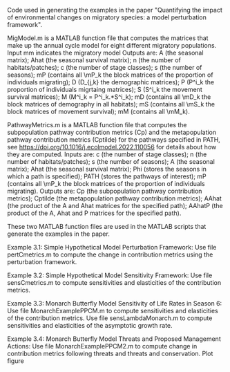 Code used in generating the examples in the paper "Quantifying the impact of environmental changes on migratory species: a model perturbation framework".

MigModel.m is a MATLAB function file that computes the matrices that make up the annual cycle model for eight different migratory populations. 
  Input mm indicates the migratory model 
  Outputs are:  A (the seasonal matrix); Ahat (the seasonal survival matrix); n (the number of habitats/patches); c (the number of stage classes); s (the number of seasons); mP (contains all \mP_k the block matrices of the proportion of individuals migrating); D (D_{j,k} the demographic matrices); P (P^i_k the proportion of individuals migrtaing matrices); S (S^i_k the movement survival matrices); M (M^i_k = P^i_k.*S^i_k); mD (contains all \mD_k the block matrices of demography in all habitats); mS (contains all \mS_k the block matrices of movement survival); mM (contains all \mM_k).

PathwayMetrics.m is a MATLAB function file that computes the subpopulation pathway contribution metrics (Cp) and the metapopulation pathway contribution metrics (Cptilde) for the pathways specified in PATH, see https://doi.org/10.1016/j.ecolmodel.2022.110056 for details about how they are computed. 
  Inputs are: c (the number of stage classes); n (the number of habitats/patches); s (the number of seasons); A (the seasonal matrix); Ahat (the seasonal survival matrix); Phi (stores the seasons in which a path is specified); PATH (stores the pathways of interest); mP (contains all \mP_k the block matrices of the proportion of individuals migrating).
  Outputs are: Cp (the subpopulation pathway contribution metrics); Cptilde (the metapopulation pathway contribution metrics); AAhat (the product of the A and Ahat matrices for the specified path); AAhatP (the product of the A, Ahat and P matrices for the specified path).

These two MATLAB function files are used in the MATLAB scripts that generate the examples in the paper. 

Example 3.1: Simple Hypothetical Model Perturbation Framework: 
Use file pertCmetrics.m to compute the change in contribution metrics using the perturbation framework. 

Example 3.2: Simple Hypothetical Model Sensitivity Framework:
Use file sensCmetrics.m to compute sensitivities and elasticities of the contribution metrics.

Example 3.3: Monarch Butterfly Model Sensitivity of Life Rates in Season 6:
Use file MonarchExamplePPCM.m to compute sensitivities and elasticities of the contribution metrics.
Use file sensLambdaMonarch.m to compute sensitivities and elasticities of the asymptotic growth rate. 

Example 3.4: Monarch Butterfly Model Threats and Proposed Management Actions:
Use file MonarchExamplePPCM2.m to compute change in contribution metrics following threats and threats and conservation. Plot figure 
